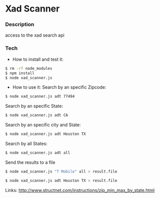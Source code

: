 # Xad Scanner

### Description
access to the xad search api

### Tech

-  How to install and test it:
```sh
$ rm -rf node_modules
$ npm install
$ node xad_scanner.js
```

-  How to use it:
Search by an specific Zipcode:
```sh
$ node xad_scanner.js adt 77494
```

Search by an specific State:
```sh
$ node xad_scanner.js adt CA
```

Search by an specific city and State:
```sh
$ node xad_scanner.js adt Houston TX
```

Search by all States:
```sh
$ node xad_scanner.js adt all
```

Send the results to a file
```sh
$ node xad_scanner.js "T Mobile" all > result.file
```

```sh
$ node xad_scanner.js adt Houston TX > result.file
```

Links:
http://www.structnet.com/instructions/zip_min_max_by_state.html